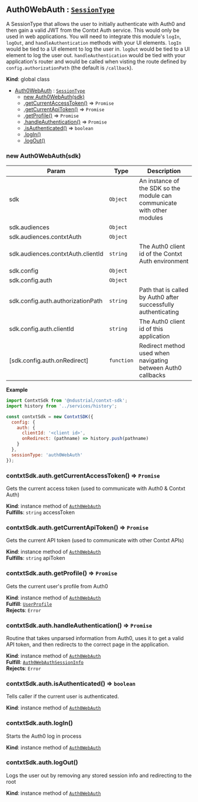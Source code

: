 <a name="Auth0WebAuth"></a>

## Auth0WebAuth : [<code>SessionType</code>](./Typedefs.md#SessionType)

A SessionType that allows the user to initially authenticate with Auth0 and then gain a valid JWT
from the Contxt Auth service. This would only be used in web applications. You will need to
integrate this module's `logIn`, `logOut`, and `handleAuthentication` methods with your UI
elements. `logIn` would be tied to a UI element to log the user in. `logOut` would be tied to a
UI element to log the user out. `handleAuthentication` would be tied with your application's
router and would be called when visting the route defined by `config.authorizationPath` (the
default is `/callback`).

**Kind**: global class

* [Auth0WebAuth](#Auth0WebAuth) : [<code>SessionType</code>](./Typedefs.md#SessionType)
  * [new Auth0WebAuth(sdk)](#new_Auth0WebAuth_new)
  * [.getCurrentAccessToken()](#Auth0WebAuth+getCurrentAccessToken) ⇒ <code>Promise</code>
  * [.getCurrentApiToken()](#Auth0WebAuth+getCurrentApiToken) ⇒ <code>Promise</code>
  * [.getProfile()](#Auth0WebAuth+getProfile) ⇒ <code>Promise</code>
  * [.handleAuthentication()](#Auth0WebAuth+handleAuthentication) ⇒ <code>Promise</code>
  * [.isAuthenticated()](#Auth0WebAuth+isAuthenticated) ⇒ <code>boolean</code>
  * [.logIn()](#Auth0WebAuth+logIn)
  * [.logOut()](#Auth0WebAuth+logOut)

<a name="new_Auth0WebAuth_new"></a>

### new Auth0WebAuth(sdk)

| Param                             | Type                  | Description                                                             |
| --------------------------------- | --------------------- | ----------------------------------------------------------------------- |
| sdk                               | <code>Object</code>   | An instance of the SDK so the module can communicate with other modules |
| sdk.audiences                     | <code>Object</code>   |                                                                         |
| sdk.audiences.contxtAuth          | <code>Object</code>   |                                                                         |
| sdk.audiences.contxtAuth.clientId | <code>string</code>   | The Auth0 client id of the Contxt Auth environment                      |
| sdk.config                        | <code>Object</code>   |                                                                         |
| sdk.config.auth                   | <code>Object</code>   |                                                                         |
| sdk.config.auth.authorizationPath | <code>string</code>   | Path that is called by Auth0 after successfully authenticating          |
| sdk.config.auth.clientId          | <code>string</code>   | The Auth0 client id of this application                                 |
| [sdk.config.auth.onRedirect]      | <code>function</code> | Redirect method used when navigating between Auth0 callbacks            |

**Example**

```js
import ContxtSdk from '@ndustrial/contxt-sdk';
import history from '../services/history';

const contxtSdk = new ContxtSDK({
  config: {
    auth: {
      clientId: '<client id>',
      onRedirect: (pathname) => history.push(pathname)
    }
  },
  sessionType: 'auth0WebAuth'
});
```

<a name="Auth0WebAuth+getCurrentAccessToken"></a>

### contxtSdk.auth.getCurrentAccessToken() ⇒ <code>Promise</code>

Gets the current access token (used to communicate with Auth0 & Contxt Auth)

**Kind**: instance method of [<code>Auth0WebAuth</code>](#Auth0WebAuth)  
**Fulfills**: <code>string</code> accessToken  
<a name="Auth0WebAuth+getCurrentApiToken"></a>

### contxtSdk.auth.getCurrentApiToken() ⇒ <code>Promise</code>

Gets the current API token (used to communicate with other Contxt APIs)

**Kind**: instance method of [<code>Auth0WebAuth</code>](#Auth0WebAuth)  
**Fulfills**: <code>string</code> apiToken  
<a name="Auth0WebAuth+getProfile"></a>

### contxtSdk.auth.getProfile() ⇒ <code>Promise</code>

Gets the current user's profile from Auth0

**Kind**: instance method of [<code>Auth0WebAuth</code>](#Auth0WebAuth)  
**Fulfill**: [<code>UserProfile</code>](./Typedefs.md#UserProfile)  
**Rejects**: <code>Error</code>  
<a name="Auth0WebAuth+handleAuthentication"></a>

### contxtSdk.auth.handleAuthentication() ⇒ <code>Promise</code>

Routine that takes unparsed information from Auth0, uses it to get a valid API token, and then
redirects to the correct page in the application.

**Kind**: instance method of [<code>Auth0WebAuth</code>](#Auth0WebAuth)  
**Fulfill**: [<code>Auth0WebAuthSessionInfo</code>](./Typedefs.md#Auth0WebAuthSessionInfo)  
**Rejects**: <code>Error</code>  
<a name="Auth0WebAuth+isAuthenticated"></a>

### contxtSdk.auth.isAuthenticated() ⇒ <code>boolean</code>

Tells caller if the current user is authenticated.

**Kind**: instance method of [<code>Auth0WebAuth</code>](#Auth0WebAuth)  
<a name="Auth0WebAuth+logIn"></a>

### contxtSdk.auth.logIn()

Starts the Auth0 log in process

**Kind**: instance method of [<code>Auth0WebAuth</code>](#Auth0WebAuth)  
<a name="Auth0WebAuth+logOut"></a>

### contxtSdk.auth.logOut()

Logs the user out by removing any stored session info and redirecting to the root

**Kind**: instance method of [<code>Auth0WebAuth</code>](#Auth0WebAuth)
